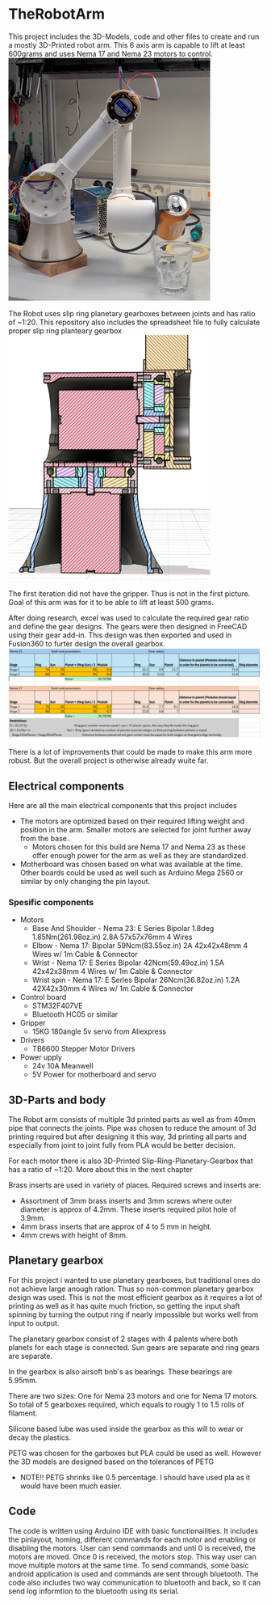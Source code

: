 # TheRobotArm
This project includes the 3D-Models, code and other files to create and run a mostly 3D-Printed robot arm. This 6 axis arm is capable to lift at least 600grams and uses Nema 17 and Nema 23 motors to control.
<img src="/Pictures/RobotArmFull.png" width="400"/>

The Robot uses slip ring planetary gearboxes between joints and has ratio of ~1:20. This repository also includes the spreadsheet file to fully calculate proper slip ring planteary gearbox
<img src="/Pictures/Base-skeleton.png" width="400"/>

The first iteration did not have the gripper. Thus is not in the first picture. Goal of this arm was for it to be able to lift at least 500 grams. 

After doing research, excel was used to calculate the required gear ratio and define the gear designs. The gears were then designed in FreeCAD using their gear add-in. This design was then exported and used in Fusion360 to furter design the overall gearbox.
<img src="/Pictures/Compound_planetary_sheet.png" width="500"/>

There is a lot of improvements that could be made to make this arm more robust. But the overall project is otherwise already wuite far.

## Electrical components
Here are all the main electrical components that this project includes
- The motors are optimized based on their required lifting weight and position in the arm. Smaller motors are selected for joint further away from the base. 
    - Motors chosen for this build are Nema 17 and Nema 23 as these offer enough power for the arm as well as they are standardized.
- Motherboard was chosen based on what was available at the time. Other boards could be used as well such as Arduino Mega 2560 or similar by only changing the pin layout.

### Spesific components
- Motors
    - Base And Shoulder - Nema 23: E Series Bipolar 1.8deg 1.85Nm(261.98oz.in) 2.8A 57x57x76mm 4 Wires
    - Elbow - Nema 17: Bipolar 59Ncm(83.55oz.in) 2A 42x42x48mm 4 Wires w/ 1m Cable & Connector
    - Wrist - Nema 17: E Series Bipolar 42Ncm(59.49oz.in) 1.5A 42x42x38mm 4 Wires w/ 1m Cable & Connector
    - Wrist spin - Nema 17: E Series Bipolar 26Ncm(36.82oz.in) 1.2A 42X42x30mm 4 Wires w/ 1m Cable & Connector
- Control board
    - STM32F407VE 
    - Bluetooth HC05 or similar
- Gripper
    - 15KG 180angle 5v servo from Aliexpress
- Drivers
    - TB6600 Stepper Motor Drivers
- Power upply
    - 24v 10A Meanwell
    - 5V Power for motherboard and servo

## 3D-Parts and body
The Robot arm consists of multiple 3d printed parts as well as from 40mm pipe that connects the joints. Pipe was chosen to reduce the amount of 3d printing required but after designing it this way, 3d printing all parts and especially from joint to joint fully from PLA would be better decision.

For each motor there is also 3D-Printed Slip-Ring-Planetary-Gearbox that has a ratio of ~1:20. More about this in the next chapter

Brass inserts are used in variety of places. Required screws and inserts are:
- Assortment of 3mm brass inserts and 3mm screws where outer diameter is approx of 4.2mm. These inserts required pilot hole of 3.9mm.
- 4mm brass inserts that are approx of 4 to 5 mm in height. 
- 4mm crews with height of 8mm. 


## Planetary gearbox
For this project i wanted to use planetary gearboxes, but traditional ones do not achieve large anough ration. Thus so non-common planetary gearbox design was used. This is not the most efficient gearbox as it requires a lot of printing as well as it has quite much friction, so getting the input shaft spinning by turning the output ring if nearly impossible but works well from input to output. 

The planetary gearbox consist of 2 stages with 4 palents where both planets for each stage is connected. Sun gears are separate and ring gears are separate. 

In the gearbox is also airsoft bnb's as bearings. These bearings are 5.95mm. 

There are two sizes: One for Nema 23 motors and one for Nema 17 motors. So total of 5 gearboxes required, which equals to rougly 1 to 1.5 rolls of filament. 

Silicone based lube was used inside the gearbox as this will to wear or decay the plastics.

PETG was chosen for the garboxes but PLA could be used as well. However the 3D models are designed based on the tolerances of PETG
- NOTE!! PETG shrinks like 0.5 percentage. I should have used pla as it would have been much easier.

## Code 
The code is written using Arduino IDE with basic functionailities. It includes the pinlayout, homing, different commands for each motor and enabling or disabling the motors. User can send commands and unti 0 is received, the motors are moved. Once 0 is received, the motors stop. This way user can move multiple motors at the same time. To send commands, some basic android application is used and commands are sent through bluetooth. The code also includes two way communication to bluetooth and back, so it can send log informtion to the bluetooth using its serial. 


